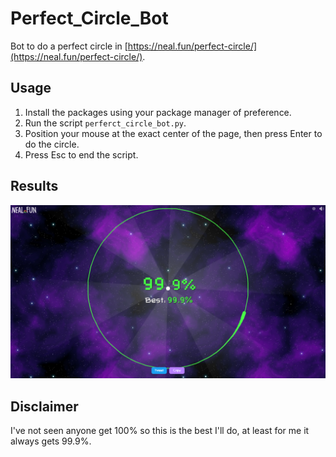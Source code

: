 # Perfect_Circle_Bot

Bot to do a perfect circle in [https://neal.fun/perfect-circle/](https://neal.fun/perfect-circle/).

## Usage

1. Install the packages using your package manager of preference.
2. Run the script `perferct_circle_bot.py`.
3. Position your mouse at the exact center of the page, then press Enter to do the circle.
4. Press Esc to end the script.

## Results

![Result](result.png)

## Disclaimer

I've not seen anyone get 100% so this is the best I'll do, at least for me it always gets 99.9%.
